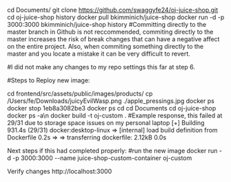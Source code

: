 cd Documents/
git clone https://github.com/swaggyfe24/oj-juice-shop.git
cd oj-juice-shop
history
docker pull bkimminich/juice-shop
docker run -d -p 3000:3000 bkimminich/juice-shop
history
#Committing directly to the master branch in Github is not reccommended, commiting directly to the master increases the risk of break changes that can have a negative affect on the entire project. Also, when commiting something directly to the master and you locate a mistake it can be very difficult to revert.

#I did not make any changes to my repo settings this far at step 6.

#Steps to Reploy new image:

cd frontend/src/assets/public/images/products/
cp /Users/fe/Downloads/juicyEvilWasp.png ./apple_pressings.jpg
docker ps
docker stop 1eb8a3082be3
docker ps
cd
cd Documents
cd oj-juice-shop
docker ps -a\n
docker build -t oj-custom .
#Example response, this failed at 29/31 due to storage space issues on my personal laptop
[+] Building 931.4s (29/31)                                                                     docker:desktop-linux
 => [internal] load build definition from Dockerfile                                                            0.2s
 => => transferring dockerfile: 2.12kB                                                                          0.0s

Next steps if this had completed properly:
#run the new image
docker run -d -p 3000:3000 --name juice-shop-custom-container oj-custom

Verify changes
http://localhost:3000
